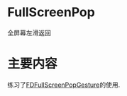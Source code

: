 # FullScreenPop
全屏幕左滑返回

# 主要内容
练习了[FDFullScreenPopGesture](https://github.com/forkingdog/FDFullscreenPopGesture)的使用.
